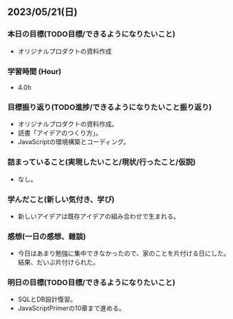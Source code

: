 ## 2023/05/21(日)

### 本日の目標(TODO目標/できるようになりたいこと)

- オリジナルプロダクトの資料作成

### 学習時間 (Hour)

- 4.0h

### 目標振り返り(TODO進捗/できるようになりたいこと振り返り)

- オリジナルプロダクトの資料作成。
- 読書「アイデアのつくり方」。
- JavaScriptの環境構築とコーディング。

### 詰まっていること(実現したいこと/現状/行ったこと/仮説)

- なし。

### 学んだこと(新しい気付き、学び)

- 新しいアイデアは既存アイデアの組み合わせで生まれる。

### 感想(一日の感想、雜談)

- 今日はあまり勉強に集中できなかったので、家のことを片付ける日にした。結果、だいぶ片付けられた。

### 明日の目標(TODO目標/できるようになりたいこと)

- SQLとDB設計復習。
- JavaScriptPrimerの10章まで進める。
